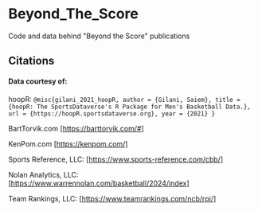 # Beyond_The_Score
Code and data behind "Beyond the Score" publications
## Citations
#### Data courtesy of: ####
hoopR:
`@misc{gilani_2021_hoopR,
  author = {Gilani, Saiem},
  title = {hoopR: The SportsDataverse's R Package for Men's Basketball Data.},
  url = {https://hoopR.sportsdataverse.org},
  year = {2021}
}`

BartTorvik.com [https://barttorvik.com/#]

KenPom.com [https://kenpom.com/]

Sports Reference, LLC: [https://www.sports-reference.com/cbb/]

Nolan Analytics, LLC: [https://www.warrennolan.com/basketball/2024/index]

Team Rankings, LLC: [https://www.teamrankings.com/ncb/rpi/]


